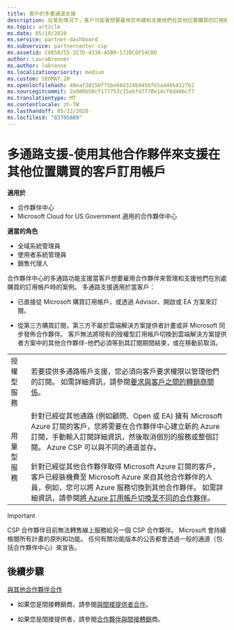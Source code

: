 ```yaml
---
title: 客戶的多重通道支援
description: 在某些情況下，客戶可能會想要雇用您布建和支援他們在其他位置購買的訂用帳戶。
ms.topic: article
ms.date: 05/18/2020
ms.service: partner-dashboard
ms.subservice: partnercenter-csp
ms.assetid: C8B58255-2C7D-4338-A5B0-572BC0F54C0D
author: LauraBrenner
ms.author: labrenne
ms.localizationpriority: medium
ms.custom: SEOMAY.20
ms.openlocfilehash: 48eaf38150ff5be68d324b9456fb5a446b4127b2
ms.sourcegitcommit: 2a980b50cf177753c15ebfd7770e14cf6d486cf7
ms.translationtype: MT
ms.contentlocale: zh-TW
ms.lasthandoff: 05/22/2020
ms.locfileid: "83795889"
---
```

# <a name="multi-channel-support---using-other-partners-to-support-customer-subscriptions-purchased-elsewhere"></a>多通路支援-使用其他合作夥伴來支援在其他位置購買的客戶訂用帳戶

**適用於**

- 合作夥伴中心
- Microsoft Cloud for US Government 適用的合作夥伴中心

**適當的角色**

- 全域系統管理員
- 使用者系統管理員
- 銷售代理人

合作夥伴中心的多通路功能支援當客戶想要雇用合作夥伴來管理和支援他們在別處購買的訂用帳戶時的案例。 多通路支援適用於當客戶：

- 已直接從 Microsoft 購買訂用帳戶，或透過 Advisor、開啟或 EA 方案來訂閱。

- 從第三方購買訂閱，第三方不屬於雲端解決方案提供者計畫或非 Microsoft 同步發佈合作夥伴。 客戶無法將現有的授權型訂用帳戶切換到雲端解決方案提供者方案中的其他合作夥伴-他們必須等到其訂閱期間結束，或在移動前取消。

| | |
|---------|---------|
|授權型服務    | 若要提供多通路帳戶支援，您必須向客戶要求權限以管理他們的訂閱。 如需詳細資訊，請參閱[要求與客戶之間的轉銷商關係](request-a-relationship-with-a-customer.md)。   |
|用量型服務     |  針對已經從其他通路 (例如顧問、Open 或 EA) 擁有 Microsoft Azure 訂閱的客戶，您將需要在合作夥伴中心建立新的 Azure 訂閱，手動輸入訂閱詳細資訊，然後取消個別的服務或整個訂閱。 Azure CSP 可以與不同的通道並存。<br/><br/> 針對已經從其他合作夥伴取得 Microsoft Azure 訂閱的客戶，客戶已經裝機費至 Microsoft Azure 來自其他合作夥伴的人員，例如，您可以將 Azure 服務切換到其他合作夥伴。  如需詳細資訊，請參閱[將 Azure 訂用帳戶切換至不同的合作夥伴](switch-azure-subscriptions-to-a-different-partner.md)。 |

> [!IMPORTANT]  
> CSP 合作夥伴目前無法轉售線上服務給另一個 CSP 合作夥伴。 Microsoft 會持續檢閱所有計畫的原則和功能。 任何有關功能版本的公告都會透過一般的通道（包括合作夥伴中心）來宣告。

## <a name="next-steps"></a>後續步驟

[與其他合作夥伴合作](work-with-other-partners.md)

- 如果您是間接轉銷商，請參閱[與間接提供者合作](indirect-reseller-tasks-in-partner-center.md)。

- 如果您是間接提供者，請參閱[合作夥伴與間接轉銷](indirect-provider-tasks-in-partner-center.md)商。
